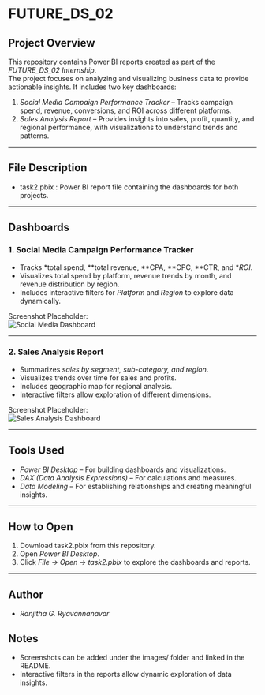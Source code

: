 # FUTURE_DS_02

## Project Overview
This repository contains Power BI reports created as part of the *FUTURE_DS_02 Internship*.  
The project focuses on analyzing and visualizing business data to provide actionable insights. It includes two key dashboards:

1. *Social Media Campaign Performance Tracker* – Tracks campaign spend, revenue, conversions, and ROI across different platforms.
2. *Sales Analysis Report* – Provides insights into sales, profit, quantity, and regional performance, with visualizations to understand trends and patterns.

---

## File Description
- task2.pbix : Power BI report file containing the dashboards for both projects.

---

## Dashboards

### 1. Social Media Campaign Performance Tracker
- Tracks *total spend, **total revenue, **CPA, **CPC, **CTR, and **ROI*.
- Visualizes total spend by platform, revenue trends by month, and revenue distribution by region.
- Includes interactive filters for *Platform* and *Region* to explore data dynamically.

Screenshot Placeholder:  
![Social Media Dashboard](images/social_media_dashboard.png)

---

### 2. Sales Analysis Report
- Summarizes *sales by segment, sub-category, and region*.
- Visualizes trends over time for sales and profits.
- Includes geographic map for regional analysis.
- Interactive filters allow exploration of different dimensions.

Screenshot Placeholder:  
![Sales Analysis Dashboard](images/sales_analysis_dashboard.png)

---

## Tools Used
- *Power BI Desktop* – For building dashboards and visualizations.
- *DAX (Data Analysis Expressions)* – For calculations and measures.
- *Data Modeling* – For establishing relationships and creating meaningful insights.

---

## How to Open
1. Download task2.pbix from this repository.
2. Open *Power BI Desktop*.
3. Click *File → Open → task2.pbix* to explore the dashboards and reports.

---

## Author
- *Ranjitha G. Ryavannanavar*

## Notes
- Screenshots can be added under the images/ folder and linked in the README.
- Interactive filters in the reports allow dynamic exploration of data insights.